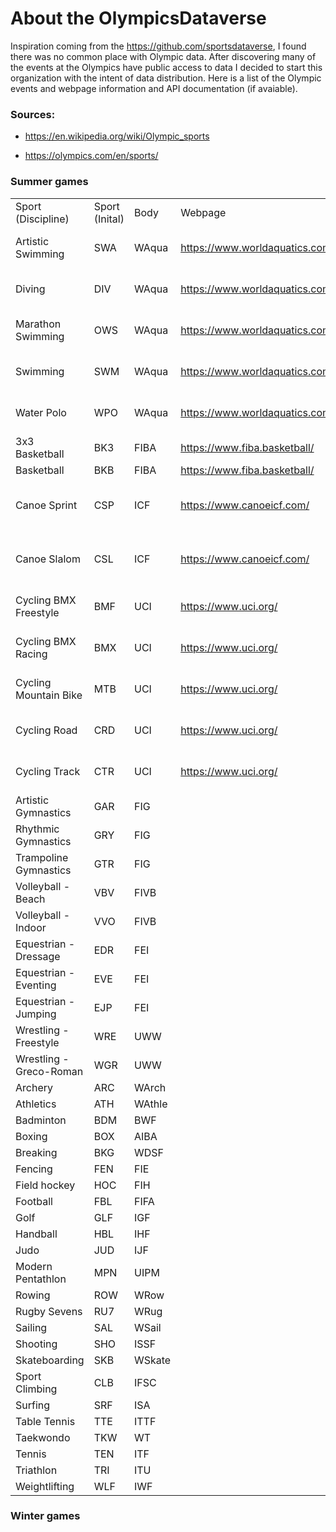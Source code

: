# About the OlympicsDataverse

<!-- badges: start -->

<!-- badges: end -->

Inspiration coming from the <https://github.com/sportsdataverse>, I found there was no common place with Olympic data. After discovering many of the events at the Olympics have public access to data I decided to start this organization with the intent of data distribution. Here is a list of the Olympic events and webpage information and API documentation (if avaiable).

### Sources: 

-   <https://en.wikipedia.org/wiki/Olympic_sports>

-   <https://olympics.com/en/sports/>

### Summer games

|                         |                |        |                                  |                                                                                                                                                                                                                                                                                                               |
|---------------|---------------|---------------|---------------|---------------|
| Sport (Discipline)      | Sport (Inital) | Body   | Webpage                          | Webpage API                                                                                                                                                                                                                                                                                                   |
| Artistic Swimming       | SWA            | WAqua  | <https://www.worldaquatics.com/> | No official API documentation, this will need an email or trial and error with a page like so [<https://api.worldaquatics.com/fina/competitions/3085/events>]                                                                                                                  |
| Diving                  | DIV            | WAqua  | <https://www.worldaquatics.com/> | No official API documentation, this will need an email or trial and error with a page like so [<https://api.worldaquatics.com/fina/competitions/3085/events>]                                                                                                              |
| Marathon Swimming       | OWS            | WAqua  | <https://www.worldaquatics.com/> | No official API documentation, this will need an email or trial and error with a page like so "[<https://api.worldaquatics.com/fina/competitions/3085/events>]                                                                                                                |
| Swimming                | SWM            | WAqua  | <https://www.worldaquatics.com/> | No official API documentation, this will need an email or trial and error with a page like so "[<https://api.worldaquatics.com/fina/competitions/3085/events>]                                                                                                                |
| Water Polo              | WPO            | WAqua  | <https://www.worldaquatics.com/> | No official API documentation, this will need an email or trial and error with a page like so "[<https://api.worldaquatics.com/fina/competitions/3085/events>]                                                                                                                |
| 3x3 Basketball          | BK3            | FIBA   | <https://www.fiba.basketball/>   | <https://cm.fibaorganizer.com/static/docs/api/>                                                                                                                                                                                                                                                               |
| Basketball              | BKB            | FIBA   | <https://www.fiba.basketball/>   | <https://cm.fibaorganizer.com/static/docs/api/>                                                                                                                                                                                                                                                               |
| Canoe Sprint            | CSP            | ICF    | <https://www.canoeicf.com/>      | No official API documentation, this will need an email to: Technical support [webmaster\@canoeicf.com](mailto:webmaster@canoeicf.com){.email}. If it is not possible is would be possible to do some web scraping from here: [infoicf.msl.es/webICF/searcherOneSport](infoicf.msl.es/webICF/searcherOneSport) |
| Canoe Slalom            | CSL            | ICF    | <https://www.canoeicf.com/>      | No official API documentation, this will need an email to: Technical support [webmaster\@canoeicf.com](mailto:webmaster@canoeicf.com){.email}. If it is not possible is would be possible to do some web scraping from here: [infoicf.msl.es/webICF/searcherOneSport](infoicf.msl.es/webICF/searcherOneSport) |
| Cycling BMX Freestyle   | BMF            | UCI    | <https://www.uci.org/>           | No official API documentation, this will need to send email or use trial and error with a page like so: <https://www.uci.org/api/calendar/upcoming>.                                                                                                                                                          |
| Cycling BMX Racing      | BMX            | UCI    | <https://www.uci.org/>           | No official API documentation, this will need to send email or use trial and error with a page like so: <https://www.uci.org/api/calendar/upcoming>.                                                                                                                                                          |
| Cycling Mountain Bike   | MTB            | UCI    | <https://www.uci.org/>           | No official API documentation, this will need to send email or use trial and error with a page like so: <https://www.uci.org/api/calendar/upcoming>.                                                                                                                                                          |
| Cycling Road            | CRD            | UCI    | <https://www.uci.org/>           | No official API documentation, this will need to send email or use trial and error with a page like so: <https://www.uci.org/api/calendar/upcoming>.                                                                                                                                                          |
| Cycling Track           | CTR            | UCI    | <https://www.uci.org/>           | No official API documentation, this will need to send email or use trial and error with a page like so: <https://www.uci.org/api/calendar/upcoming>.                                                                                                                                                          |
| Artistic Gymnastics     | GAR            | FIG    |                                  |                                                                                                                                                                                                                                                                                                               |
| Rhythmic Gymnastics     | GRY            | FIG    |                                  |                                                                                                                                                                                                                                                                                                               |
| Trampoline Gymnastics   | GTR            | FIG    |                                  |                                                                                                                                                                                                                                                                                                               |
| Volleyball - Beach      | VBV            | FIVB   |                                  |                                                                                                                                                                                                                                                                                                               |
| Volleyball - Indoor     | VVO            | FIVB   |                                  |                                                                                                                                                                                                                                                                                                               |
| Equestrian - Dressage   | EDR            | FEI    |                                  |                                                                                                                                                                                                                                                                                                               |
| Equestrian - Eventing   | EVE            | FEI    |                                  |                                                                                                                                                                                                                                                                                                               |
| Equestrian - Jumping    | EJP            | FEI    |                                  |                                                                                                                                                                                                                                                                                                               |
| Wrestling - Freestyle   | WRE            | UWW    |                                  |                                                                                                                                                                                                                                                                                                               |
| Wrestling - Greco-Roman | WGR            | UWW    |                                  |                                                                                                                                                                                                                                                                                                               |
| Archery                 | ARC            | WArch  |                                  |                                                                                                                                                                                                                                                                                                               |
| Athletics               | ATH            | WAthle |                                  |                                                                                                                                                                                                                                                                                                               |
| Badminton               | BDM            | BWF    |                                  |                                                                                                                                                                                                                                                                                                               |
| Boxing                  | BOX            | AIBA   |                                  |                                                                                                                                                                                                                                                                                                               |
| Breaking                | BKG            | WDSF   |                                  |                                                                                                                                                                                                                                                                                                               |
| Fencing                 | FEN            | FIE    |                                  |                                                                                                                                                                                                                                                                                                               |
| Field hockey            | HOC            | FIH    |                                  |                                                                                                                                                                                                                                                                                                               |
| Football                | FBL            | FIFA   |                                  |                                                                                                                                                                                                                                                                                                               |
| Golf                    | GLF            | IGF    |                                  |                                                                                                                                                                                                                                                                                                               |
| Handball                | HBL            | IHF    |                                  |                                                                                                                                                                                                                                                                                                               |
| Judo                    | JUD            | IJF    |                                  |                                                                                                                                                                                                                                                                                                               |
| Modern Pentathlon       | MPN            | UIPM   |                                  |                                                                                                                                                                                                                                                                                                               |
| Rowing                  | ROW            | WRow   |                                  |                                                                                                                                                                                                                                                                                                               |
| Rugby Sevens            | RU7            | WRug   |                                  |                                                                                                                                                                                                                                                                                                               |
| Sailing                 | SAL            | WSail  |                                  |                                                                                                                                                                                                                                                                                                               |
| Shooting                | SHO            | ISSF   |                                  |                                                                                                                                                                                                                                                                                                               |
| Skateboarding           | SKB            | WSkate |                                  |                                                                                                                                                                                                                                                                                                               |
| Sport Climbing          | CLB            | IFSC   |                                  |                                                                                                                                                                                                                                                                                                               |
| Surfing                 | SRF            | ISA    |                                  |                                                                                                                                                                                                                                                                                                               |
| Table Tennis            | TTE            | ITTF   |                                  |                                                                                                                                                                                                                                                                                                               |
| Taekwondo               | TKW            | WT     |                                  |                                                                                                                                                                                                                                                                                                               |
| Tennis                  | TEN            | ITF    |                                  |                                                                                                                                                                                                                                                                                                               |
| Triathlon               | TRI            | ITU    |                                  |                                                                                                                                                                                                                                                                                                               |
| Weightlifting           | WLF            | IWF    |                                  |                                                                                                                                                                                                                                                                                                               |

### Winter games
